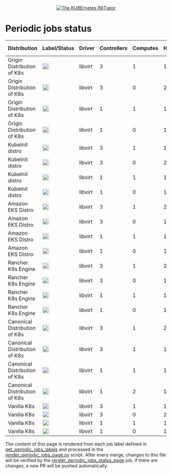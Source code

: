<!--
##############################################
# This page is rendered automatically        #
# from the ci/render_periodic_jobs_page.py   #
# script any change here will be overwritten #
##############################################
-->

<p style="text-align: center" align="center">
    <a href="https://www.kubeinit.org"><img src="https://raw.githubusercontent.com/Kubeinit/kubeinit/master/images/logo.svg?sanitize=true" alt="The KUBErnetes INITiator"/></a>
</p>

# Periodic jobs status

| Distribution     | Label/Status  | Driver           | Controllers       | Computes          | Hypervisors           | Launch from           |
|------------------|---------------|------------------|-------------------|-------------------|-----------------------|-----------------------|
| Origin Distribution of K8s | <a href='https://ci.kubeinit.org/file/kubeinit-ci/jobs/okd-libvirt-3-1-1-h-periodic-pid-weekly-u/index.html'><img height='20px' src='https://ci.kubeinit.org/file/kubeinit-ci/jobs/okd-libvirt-3-1-1-h-periodic-pid-weekly-u/badge_status.svg'/></a> | libvirt | 3 | 1 | 1 | Host |
| Origin Distribution of K8s | <a href='https://ci.kubeinit.org/file/kubeinit-ci/jobs/okd-libvirt-3-0-2-h-periodic-pid-weekly-u/index.html'><img height='20px' src='https://ci.kubeinit.org/file/kubeinit-ci/jobs/okd-libvirt-3-0-2-h-periodic-pid-weekly-u/badge_status.svg'/></a> | libvirt | 3 | 0 | 2 | Host |
| Origin Distribution of K8s | <a href='https://ci.kubeinit.org/file/kubeinit-ci/jobs/okd-libvirt-1-1-1-h-periodic-pid-weekly-u/index.html'><img height='20px' src='https://ci.kubeinit.org/file/kubeinit-ci/jobs/okd-libvirt-1-1-1-h-periodic-pid-weekly-u/badge_status.svg'/></a> | libvirt | 1 | 1 | 1 | Host |
| Origin Distribution of K8s | <a href='https://ci.kubeinit.org/file/kubeinit-ci/jobs/okd-libvirt-1-0-1-h-periodic-pid-weekly-u/index.html'><img height='20px' src='https://ci.kubeinit.org/file/kubeinit-ci/jobs/okd-libvirt-1-0-1-h-periodic-pid-weekly-u/badge_status.svg'/></a> | libvirt | 1 | 0 | 1 | Host |
| KubeInit distro | <a href='https://ci.kubeinit.org/file/kubeinit-ci/jobs/kid-libvirt-3-1-1-h-periodic-pid-weekly-u/index.html'><img height='20px' src='https://ci.kubeinit.org/file/kubeinit-ci/jobs/kid-libvirt-3-1-1-h-periodic-pid-weekly-u/badge_status.svg'/></a> | libvirt | 3 | 1 | 1 | Host |
| KubeInit distro | <a href='https://ci.kubeinit.org/file/kubeinit-ci/jobs/kid-libvirt-3-0-2-h-periodic-pid-weekly-u/index.html'><img height='20px' src='https://ci.kubeinit.org/file/kubeinit-ci/jobs/kid-libvirt-3-0-2-h-periodic-pid-weekly-u/badge_status.svg'/></a> | libvirt | 3 | 0 | 2 | Host |
| KubeInit distro | <a href='https://ci.kubeinit.org/file/kubeinit-ci/jobs/kid-libvirt-1-1-1-h-periodic-pid-weekly-u/index.html'><img height='20px' src='https://ci.kubeinit.org/file/kubeinit-ci/jobs/kid-libvirt-1-1-1-h-periodic-pid-weekly-u/badge_status.svg'/></a> | libvirt | 1 | 1 | 1 | Host |
| KubeInit distro | <a href='https://ci.kubeinit.org/file/kubeinit-ci/jobs/kid-libvirt-1-0-1-h-periodic-pid-weekly-u/index.html'><img height='20px' src='https://ci.kubeinit.org/file/kubeinit-ci/jobs/kid-libvirt-1-0-1-h-periodic-pid-weekly-u/badge_status.svg'/></a> | libvirt | 1 | 0 | 1 | Host |
| Amazon EKS Distro | <a href='https://ci.kubeinit.org/file/kubeinit-ci/jobs/eks-libvirt-3-1-2-h-periodic-pid-weekly-u/index.html'><img height='20px' src='https://ci.kubeinit.org/file/kubeinit-ci/jobs/eks-libvirt-3-1-2-h-periodic-pid-weekly-u/badge_status.svg'/></a> | libvirt | 3 | 1 | 2 | Host |
| Amazon EKS Distro | <a href='https://ci.kubeinit.org/file/kubeinit-ci/jobs/eks-libvirt-3-0-1-h-periodic-pid-weekly-u/index.html'><img height='20px' src='https://ci.kubeinit.org/file/kubeinit-ci/jobs/eks-libvirt-3-0-1-h-periodic-pid-weekly-u/badge_status.svg'/></a> | libvirt | 3 | 0 | 1 | Host |
| Amazon EKS Distro | <a href='https://ci.kubeinit.org/file/kubeinit-ci/jobs/eks-libvirt-1-1-1-h-periodic-pid-weekly-u/index.html'><img height='20px' src='https://ci.kubeinit.org/file/kubeinit-ci/jobs/eks-libvirt-1-1-1-h-periodic-pid-weekly-u/badge_status.svg'/></a> | libvirt | 1 | 1 | 1 | Host |
| Amazon EKS Distro | <a href='https://ci.kubeinit.org/file/kubeinit-ci/jobs/eks-libvirt-1-0-1-h-periodic-pid-weekly-u/index.html'><img height='20px' src='https://ci.kubeinit.org/file/kubeinit-ci/jobs/eks-libvirt-1-0-1-h-periodic-pid-weekly-u/badge_status.svg'/></a> | libvirt | 1 | 0 | 1 | Host |
| Rancher K8s Engine | <a href='https://ci.kubeinit.org/file/kubeinit-ci/jobs/rke-libvirt-3-1-2-h-periodic-pid-weekly-u/index.html'><img height='20px' src='https://ci.kubeinit.org/file/kubeinit-ci/jobs/rke-libvirt-3-1-2-h-periodic-pid-weekly-u/badge_status.svg'/></a> | libvirt | 3 | 1 | 2 | Host |
| Rancher K8s Engine | <a href='https://ci.kubeinit.org/file/kubeinit-ci/jobs/rke-libvirt-3-0-1-h-periodic-pid-weekly-u/index.html'><img height='20px' src='https://ci.kubeinit.org/file/kubeinit-ci/jobs/rke-libvirt-3-0-1-h-periodic-pid-weekly-u/badge_status.svg'/></a> | libvirt | 3 | 0 | 1 | Host |
| Rancher K8s Engine | <a href='https://ci.kubeinit.org/file/kubeinit-ci/jobs/rke-libvirt-1-1-1-h-periodic-pid-weekly-u/index.html'><img height='20px' src='https://ci.kubeinit.org/file/kubeinit-ci/jobs/rke-libvirt-1-1-1-h-periodic-pid-weekly-u/badge_status.svg'/></a> | libvirt | 1 | 1 | 1 | Host |
| Rancher K8s Engine | <a href='https://ci.kubeinit.org/file/kubeinit-ci/jobs/rke-libvirt-1-0-1-h-periodic-pid-weekly-u/index.html'><img height='20px' src='https://ci.kubeinit.org/file/kubeinit-ci/jobs/rke-libvirt-1-0-1-h-periodic-pid-weekly-u/badge_status.svg'/></a> | libvirt | 1 | 0 | 1 | Host |
| Canonical Distribution of K8s | <a href='https://ci.kubeinit.org/file/kubeinit-ci/jobs/cdk-libvirt-3-1-2-h-periodic-pid-weekly-u/index.html'><img height='20px' src='https://ci.kubeinit.org/file/kubeinit-ci/jobs/cdk-libvirt-3-1-2-h-periodic-pid-weekly-u/badge_status.svg'/></a> | libvirt | 3 | 1 | 2 | Host |
| Canonical Distribution of K8s | <a href='https://ci.kubeinit.org/file/kubeinit-ci/jobs/cdk-libvirt-3-1-1-h-periodic-pid-weekly-u/index.html'><img height='20px' src='https://ci.kubeinit.org/file/kubeinit-ci/jobs/cdk-libvirt-3-1-1-h-periodic-pid-weekly-u/badge_status.svg'/></a> | libvirt | 3 | 1 | 1 | Host |
| Canonical Distribution of K8s | <a href='https://ci.kubeinit.org/file/kubeinit-ci/jobs/cdk-libvirt-1-1-1-h-periodic-pid-weekly-u/index.html'><img height='20px' src='https://ci.kubeinit.org/file/kubeinit-ci/jobs/cdk-libvirt-1-1-1-h-periodic-pid-weekly-u/badge_status.svg'/></a> | libvirt | 1 | 1 | 1 | Host |
| Canonical Distribution of K8s | <a href='https://ci.kubeinit.org/file/kubeinit-ci/jobs/cdk-libvirt-1-2-1-h-periodic-pid-weekly-u/index.html'><img height='20px' src='https://ci.kubeinit.org/file/kubeinit-ci/jobs/cdk-libvirt-1-2-1-h-periodic-pid-weekly-u/badge_status.svg'/></a> | libvirt | 1 | 2 | 1 | Host |
| Vanilla K8s | <a href='https://ci.kubeinit.org/file/kubeinit-ci/jobs/k8s-libvirt-3-1-1-h-periodic-pid-weekly-u/index.html'><img height='20px' src='https://ci.kubeinit.org/file/kubeinit-ci/jobs/k8s-libvirt-3-1-1-h-periodic-pid-weekly-u/badge_status.svg'/></a> | libvirt | 3 | 1 | 1 | Host |
| Vanilla K8s | <a href='https://ci.kubeinit.org/file/kubeinit-ci/jobs/k8s-libvirt-3-0-2-h-periodic-pid-weekly-u/index.html'><img height='20px' src='https://ci.kubeinit.org/file/kubeinit-ci/jobs/k8s-libvirt-3-0-2-h-periodic-pid-weekly-u/badge_status.svg'/></a> | libvirt | 3 | 0 | 2 | Host |
| Vanilla K8s | <a href='https://ci.kubeinit.org/file/kubeinit-ci/jobs/k8s-libvirt-1-1-1-h-periodic-pid-weekly-u/index.html'><img height='20px' src='https://ci.kubeinit.org/file/kubeinit-ci/jobs/k8s-libvirt-1-1-1-h-periodic-pid-weekly-u/badge_status.svg'/></a> | libvirt | 1 | 1 | 1 | Host |
| Vanilla K8s | <a href='https://ci.kubeinit.org/file/kubeinit-ci/jobs/k8s-libvirt-1-0-1-h-periodic-pid-weekly-u/index.html'><img height='20px' src='https://ci.kubeinit.org/file/kubeinit-ci/jobs/k8s-libvirt-1-0-1-h-periodic-pid-weekly-u/badge_status.svg'/></a> | libvirt | 1 | 0 | 1 | Host |

The content of this page is rendered from each job label defined
in [get_periodic_jobs_labels](https://github.com/Kubeinit/kubeinit/blob/main/ci/kubeinit_ci_utils.py#L146) and
processed in the
[render_periodic_jobs_page.py](https://github.com/Kubeinit/kubeinit/blob/main/ci/render_periodic_jobs_page.py) script.
After every merge, changes to this file will be verified by the
[render_periodic_jobs_status_page](https://github.com/Kubeinit/kubeinit/blob/main/.github/workflows/render_periodic_jobs_status_page.yml)
job, if there are changes, a new PR will be pushed automatically.
